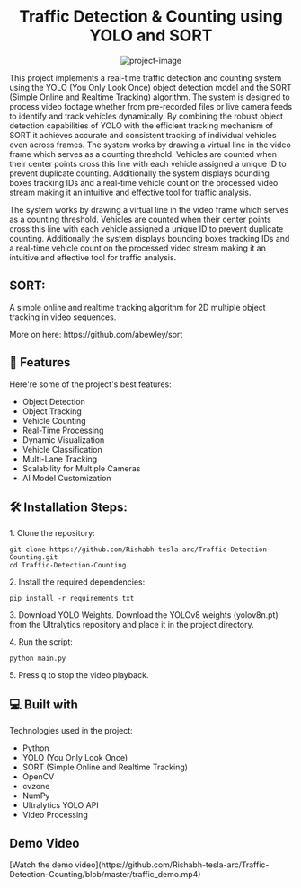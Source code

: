 <h1 align="center" id="title">Traffic Detection &amp; Counting using YOLO and SORT</h1>

<p align="center"><img src="https://socialify.git.ci/Rishabh-tesla-arc/Traffic-Detection-Counting/image?font=Bitter&amp;forks=1&amp;issues=1&amp;language=1&amp;name=1&amp;owner=1&amp;pattern=Floating+Cogs&amp;pulls=1&amp;stargazers=1&amp;theme=Dark" alt="project-image"></p>

<p id="description">This project implements a real-time traffic detection and counting system using the YOLO (You Only Look Once) object detection model and the SORT (Simple Online and Realtime Tracking) algorithm. The system is designed to process video footage whether from pre-recorded files or live camera feeds to identify and track vehicles dynamically. By combining the robust object detection capabilities of YOLO with the efficient tracking mechanism of SORT it achieves accurate and consistent tracking of individual vehicles even across frames. The system works by drawing a virtual line in the video frame which serves as a counting threshold. Vehicles are counted when their center points cross this line with each vehicle assigned a unique ID to prevent duplicate counting. Additionally the system displays bounding boxes tracking IDs and a real-time vehicle count on the processed video stream making it an intuitive and effective tool for traffic analysis.</p>
<p id="description">The system works by drawing a virtual line in the video frame which serves as a counting threshold. Vehicles are counted when their center points cross this line with each vehicle assigned a unique ID to prevent duplicate counting. Additionally the system displays bounding boxes tracking IDs and a real-time vehicle count on the processed video stream making it an intuitive and effective tool for traffic analysis.</p>

  
  
<h2> SORT:</h2>
<p>A simple online and realtime tracking algorithm for 2D multiple object tracking in video sequences.
<p>More on here: https://github.com/abewley/sort</p>

<h2>🧐 Features</h2>
Here're some of the project's best features:

*   Object Detection
*   Object Tracking
*   Vehicle Counting
*   Real-Time Processing
*   Dynamic Visualization
*   Vehicle Classification
*   Multi-Lane Tracking
*   Scalability for Multiple Cameras
*   AI Model Customization

<h2>🛠️ Installation Steps:</h2>

<p>1. Clone the repository:</p>

```
git clone https://github.com/Rishabh-tesla-arc/Traffic-Detection-Counting.git
cd Traffic-Detection-Counting 
```

<p>2. Install the required dependencies:</p>

```
pip install -r requirements.txt
```

<p>3. Download YOLO Weights. Download the YOLOv8 weights (yolov8n.pt) from the Ultralytics repository and place it in the project directory.</p>

<p>4. Run the script:</p>

```
python main.py
```

<p>5. Press q to stop the video playback.</p>

  
<h2>💻 Built with</h2>

Technologies used in the project:

*   Python
*   YOLO (You Only Look Once)
*   SORT (Simple Online and Realtime Tracking)
*   OpenCV
*   cvzone
*   NumPy
*   Ultralytics YOLO API
*   Video Processing

<h2>Demo Video</h2>
[Watch the demo video](https://github.com/Rishabh-tesla-arc/Traffic-Detection-Counting/blob/master/traffic_demo.mp4)
